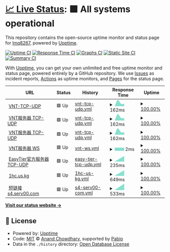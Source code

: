 # [📈 Live Status](https://lmq8267.github.io/uptime): <!--live status--> **🟩 All systems operational**

This repository contains the open-source uptime monitor and status page for [lmq8267](https://lmq8267.github.io/uptime), powered by [Upptime](https://github.com/upptime/upptime).

[![Uptime CI](https://github.com/lmq8267/uptime/workflows/Uptime%20CI/badge.svg)](https://github.com/lmq8267/uptime/actions?query=workflow%3A%22Uptime+CI%22)
[![Response Time CI](https://github.com/lmq8267/uptime/workflows/Response%20Time%20CI/badge.svg)](https://github.com/lmq8267/uptime/actions?query=workflow%3A%22Response+Time+CI%22)
[![Graphs CI](https://github.com/lmq8267/uptime/workflows/Graphs%20CI/badge.svg)](https://github.com/lmq8267/uptime/actions?query=workflow%3A%22Graphs+CI%22)
[![Static Site CI](https://github.com/lmq8267/uptime/workflows/Static%20Site%20CI/badge.svg)](https://github.com/lmq8267/uptime/actions?query=workflow%3A%22Static+Site+CI%22)
[![Summary CI](https://github.com/lmq8267/uptime/workflows/Summary%20CI/badge.svg)](https://github.com/lmq8267/uptime/actions?query=workflow%3A%22Summary+CI%22)

With [Upptime](https://upptime.js.org), you can get your own unlimited and free uptime monitor and status page, powered entirely by a GitHub repository. We use [Issues](https://github.com/lmq8267/uptime/issues) as incident reports, [Actions](https://github.com/lmq8267/uptime/actions) as uptime monitors, and [Pages](https://lmq8267.github.io/uptime) for the status page.

<!--start: status pages-->
<!-- This summary is generated by Upptime (https://github.com/upptime/upptime) -->
<!-- Do not edit this manually, your changes will be overwritten -->
<!-- prettier-ignore -->
| URL | Status | History | Response Time | Uptime |
| --- | ------ | ------- | ------------- | ------ |
| <img alt="" src="https://icons.duckduckgo.com/ip3/null.ico" height="13"> [VNT-TCP-UDP](vnt.wherewego.top) | 🟩 Up | [vnt-tcp-udp.yml](https://github.com/lmq8267/uptime/commits/HEAD/history/vnt-tcp-udp.yml) | <details><summary><img alt="Response time graph" src="./graphs/vnt-tcp-udp/response-time-week.png" height="20"> 162ms</summary><br><a href="https://lmq8267.github.io/uptime/history/vnt-tcp-udp"><img alt="Response time 162" src="https://img.shields.io/endpoint?url=https%3A%2F%2Fraw.githubusercontent.com%2Flmq8267%2Fuptime%2FHEAD%2Fapi%2Fvnt-tcp-udp%2Fresponse-time.json"></a><br><a href="https://lmq8267.github.io/uptime/history/vnt-tcp-udp"><img alt="24-hour response time 162" src="https://img.shields.io/endpoint?url=https%3A%2F%2Fraw.githubusercontent.com%2Flmq8267%2Fuptime%2FHEAD%2Fapi%2Fvnt-tcp-udp%2Fresponse-time-day.json"></a><br><a href="https://lmq8267.github.io/uptime/history/vnt-tcp-udp"><img alt="7-day response time 162" src="https://img.shields.io/endpoint?url=https%3A%2F%2Fraw.githubusercontent.com%2Flmq8267%2Fuptime%2FHEAD%2Fapi%2Fvnt-tcp-udp%2Fresponse-time-week.json"></a><br><a href="https://lmq8267.github.io/uptime/history/vnt-tcp-udp"><img alt="30-day response time 162" src="https://img.shields.io/endpoint?url=https%3A%2F%2Fraw.githubusercontent.com%2Flmq8267%2Fuptime%2FHEAD%2Fapi%2Fvnt-tcp-udp%2Fresponse-time-month.json"></a><br><a href="https://lmq8267.github.io/uptime/history/vnt-tcp-udp"><img alt="1-year response time 162" src="https://img.shields.io/endpoint?url=https%3A%2F%2Fraw.githubusercontent.com%2Flmq8267%2Fuptime%2FHEAD%2Fapi%2Fvnt-tcp-udp%2Fresponse-time-year.json"></a></details> | <details><summary><a href="https://lmq8267.github.io/uptime/history/vnt-tcp-udp">100.00%</a></summary><a href="https://lmq8267.github.io/uptime/history/vnt-tcp-udp"><img alt="All-time uptime 100.00%" src="https://img.shields.io/endpoint?url=https%3A%2F%2Fraw.githubusercontent.com%2Flmq8267%2Fuptime%2FHEAD%2Fapi%2Fvnt-tcp-udp%2Fuptime.json"></a><br><a href="https://lmq8267.github.io/uptime/history/vnt-tcp-udp"><img alt="24-hour uptime 100.00%" src="https://img.shields.io/endpoint?url=https%3A%2F%2Fraw.githubusercontent.com%2Flmq8267%2Fuptime%2FHEAD%2Fapi%2Fvnt-tcp-udp%2Fuptime-day.json"></a><br><a href="https://lmq8267.github.io/uptime/history/vnt-tcp-udp"><img alt="7-day uptime 100.00%" src="https://img.shields.io/endpoint?url=https%3A%2F%2Fraw.githubusercontent.com%2Flmq8267%2Fuptime%2FHEAD%2Fapi%2Fvnt-tcp-udp%2Fuptime-week.json"></a><br><a href="https://lmq8267.github.io/uptime/history/vnt-tcp-udp"><img alt="30-day uptime 100.00%" src="https://img.shields.io/endpoint?url=https%3A%2F%2Fraw.githubusercontent.com%2Flmq8267%2Fuptime%2FHEAD%2Fapi%2Fvnt-tcp-udp%2Fuptime-month.json"></a><br><a href="https://lmq8267.github.io/uptime/history/vnt-tcp-udp"><img alt="1-year uptime 100.00%" src="https://img.shields.io/endpoint?url=https%3A%2F%2Fraw.githubusercontent.com%2Flmq8267%2Fuptime%2FHEAD%2Fapi%2Fvnt-tcp-udp%2Fuptime-year.json"></a></details>
| <img alt="" src="https://icons.duckduckgo.com/ip3/null.ico" height="13"> [VNT服务器 TCP-UDP](s4.serv00.com) | 🟩 Up | [vnt-tcp-udp.yml](https://github.com/lmq8267/uptime/commits/HEAD/history/vnt-tcp-udp.yml) | <details><summary><img alt="Response time graph" src="./graphs/vnt-tcp-udp/response-time-week.png" height="20"> 162ms</summary><br><a href="https://lmq8267.github.io/uptime/history/vnt-tcp-udp"><img alt="Response time 162" src="https://img.shields.io/endpoint?url=https%3A%2F%2Fraw.githubusercontent.com%2Flmq8267%2Fuptime%2FHEAD%2Fapi%2Fvnt-tcp-udp%2Fresponse-time.json"></a><br><a href="https://lmq8267.github.io/uptime/history/vnt-tcp-udp"><img alt="24-hour response time 162" src="https://img.shields.io/endpoint?url=https%3A%2F%2Fraw.githubusercontent.com%2Flmq8267%2Fuptime%2FHEAD%2Fapi%2Fvnt-tcp-udp%2Fresponse-time-day.json"></a><br><a href="https://lmq8267.github.io/uptime/history/vnt-tcp-udp"><img alt="7-day response time 162" src="https://img.shields.io/endpoint?url=https%3A%2F%2Fraw.githubusercontent.com%2Flmq8267%2Fuptime%2FHEAD%2Fapi%2Fvnt-tcp-udp%2Fresponse-time-week.json"></a><br><a href="https://lmq8267.github.io/uptime/history/vnt-tcp-udp"><img alt="30-day response time 162" src="https://img.shields.io/endpoint?url=https%3A%2F%2Fraw.githubusercontent.com%2Flmq8267%2Fuptime%2FHEAD%2Fapi%2Fvnt-tcp-udp%2Fresponse-time-month.json"></a><br><a href="https://lmq8267.github.io/uptime/history/vnt-tcp-udp"><img alt="1-year response time 162" src="https://img.shields.io/endpoint?url=https%3A%2F%2Fraw.githubusercontent.com%2Flmq8267%2Fuptime%2FHEAD%2Fapi%2Fvnt-tcp-udp%2Fresponse-time-year.json"></a></details> | <details><summary><a href="https://lmq8267.github.io/uptime/history/vnt-tcp-udp">100.00%</a></summary><a href="https://lmq8267.github.io/uptime/history/vnt-tcp-udp"><img alt="All-time uptime 100.00%" src="https://img.shields.io/endpoint?url=https%3A%2F%2Fraw.githubusercontent.com%2Flmq8267%2Fuptime%2FHEAD%2Fapi%2Fvnt-tcp-udp%2Fuptime.json"></a><br><a href="https://lmq8267.github.io/uptime/history/vnt-tcp-udp"><img alt="24-hour uptime 100.00%" src="https://img.shields.io/endpoint?url=https%3A%2F%2Fraw.githubusercontent.com%2Flmq8267%2Fuptime%2FHEAD%2Fapi%2Fvnt-tcp-udp%2Fuptime-day.json"></a><br><a href="https://lmq8267.github.io/uptime/history/vnt-tcp-udp"><img alt="7-day uptime 100.00%" src="https://img.shields.io/endpoint?url=https%3A%2F%2Fraw.githubusercontent.com%2Flmq8267%2Fuptime%2FHEAD%2Fapi%2Fvnt-tcp-udp%2Fuptime-week.json"></a><br><a href="https://lmq8267.github.io/uptime/history/vnt-tcp-udp"><img alt="30-day uptime 100.00%" src="https://img.shields.io/endpoint?url=https%3A%2F%2Fraw.githubusercontent.com%2Flmq8267%2Fuptime%2FHEAD%2Fapi%2Fvnt-tcp-udp%2Fuptime-month.json"></a><br><a href="https://lmq8267.github.io/uptime/history/vnt-tcp-udp"><img alt="1-year uptime 100.00%" src="https://img.shields.io/endpoint?url=https%3A%2F%2Fraw.githubusercontent.com%2Flmq8267%2Fuptime%2FHEAD%2Fapi%2Fvnt-tcp-udp%2Fuptime-year.json"></a></details>
| <img alt="" src="https://icons.duckduckgo.com/ip3/null.ico" height="13"> [VNT服务器 TCP-UDP](s1.ct8.pl) | 🟩 Up | [vnt-tcp-udp.yml](https://github.com/lmq8267/uptime/commits/HEAD/history/vnt-tcp-udp.yml) | <details><summary><img alt="Response time graph" src="./graphs/vnt-tcp-udp/response-time-week.png" height="20"> 162ms</summary><br><a href="https://lmq8267.github.io/uptime/history/vnt-tcp-udp"><img alt="Response time 162" src="https://img.shields.io/endpoint?url=https%3A%2F%2Fraw.githubusercontent.com%2Flmq8267%2Fuptime%2FHEAD%2Fapi%2Fvnt-tcp-udp%2Fresponse-time.json"></a><br><a href="https://lmq8267.github.io/uptime/history/vnt-tcp-udp"><img alt="24-hour response time 162" src="https://img.shields.io/endpoint?url=https%3A%2F%2Fraw.githubusercontent.com%2Flmq8267%2Fuptime%2FHEAD%2Fapi%2Fvnt-tcp-udp%2Fresponse-time-day.json"></a><br><a href="https://lmq8267.github.io/uptime/history/vnt-tcp-udp"><img alt="7-day response time 162" src="https://img.shields.io/endpoint?url=https%3A%2F%2Fraw.githubusercontent.com%2Flmq8267%2Fuptime%2FHEAD%2Fapi%2Fvnt-tcp-udp%2Fresponse-time-week.json"></a><br><a href="https://lmq8267.github.io/uptime/history/vnt-tcp-udp"><img alt="30-day response time 162" src="https://img.shields.io/endpoint?url=https%3A%2F%2Fraw.githubusercontent.com%2Flmq8267%2Fuptime%2FHEAD%2Fapi%2Fvnt-tcp-udp%2Fresponse-time-month.json"></a><br><a href="https://lmq8267.github.io/uptime/history/vnt-tcp-udp"><img alt="1-year response time 162" src="https://img.shields.io/endpoint?url=https%3A%2F%2Fraw.githubusercontent.com%2Flmq8267%2Fuptime%2FHEAD%2Fapi%2Fvnt-tcp-udp%2Fresponse-time-year.json"></a></details> | <details><summary><a href="https://lmq8267.github.io/uptime/history/vnt-tcp-udp">100.00%</a></summary><a href="https://lmq8267.github.io/uptime/history/vnt-tcp-udp"><img alt="All-time uptime 100.00%" src="https://img.shields.io/endpoint?url=https%3A%2F%2Fraw.githubusercontent.com%2Flmq8267%2Fuptime%2FHEAD%2Fapi%2Fvnt-tcp-udp%2Fuptime.json"></a><br><a href="https://lmq8267.github.io/uptime/history/vnt-tcp-udp"><img alt="24-hour uptime 100.00%" src="https://img.shields.io/endpoint?url=https%3A%2F%2Fraw.githubusercontent.com%2Flmq8267%2Fuptime%2FHEAD%2Fapi%2Fvnt-tcp-udp%2Fuptime-day.json"></a><br><a href="https://lmq8267.github.io/uptime/history/vnt-tcp-udp"><img alt="7-day uptime 100.00%" src="https://img.shields.io/endpoint?url=https%3A%2F%2Fraw.githubusercontent.com%2Flmq8267%2Fuptime%2FHEAD%2Fapi%2Fvnt-tcp-udp%2Fuptime-week.json"></a><br><a href="https://lmq8267.github.io/uptime/history/vnt-tcp-udp"><img alt="30-day uptime 100.00%" src="https://img.shields.io/endpoint?url=https%3A%2F%2Fraw.githubusercontent.com%2Flmq8267%2Fuptime%2FHEAD%2Fapi%2Fvnt-tcp-udp%2Fuptime-month.json"></a><br><a href="https://lmq8267.github.io/uptime/history/vnt-tcp-udp"><img alt="1-year uptime 100.00%" src="https://img.shields.io/endpoint?url=https%3A%2F%2Fraw.githubusercontent.com%2Flmq8267%2Fuptime%2FHEAD%2Fapi%2Fvnt-tcp-udp%2Fuptime-year.json"></a></details>
| <img alt="" src="https://icons.duckduckgo.com/ip3/null.ico" height="13"> [VNT服务器 WS](vnt.us.kg) | 🟩 Up | [vnt-ws.yml](https://github.com/lmq8267/uptime/commits/HEAD/history/vnt-ws.yml) | <details><summary><img alt="Response time graph" src="./graphs/vnt-ws/response-time-week.png" height="20"> 2ms</summary><br><a href="https://lmq8267.github.io/uptime/history/vnt-ws"><img alt="Response time 2" src="https://img.shields.io/endpoint?url=https%3A%2F%2Fraw.githubusercontent.com%2Flmq8267%2Fuptime%2FHEAD%2Fapi%2Fvnt-ws%2Fresponse-time.json"></a><br><a href="https://lmq8267.github.io/uptime/history/vnt-ws"><img alt="24-hour response time 2" src="https://img.shields.io/endpoint?url=https%3A%2F%2Fraw.githubusercontent.com%2Flmq8267%2Fuptime%2FHEAD%2Fapi%2Fvnt-ws%2Fresponse-time-day.json"></a><br><a href="https://lmq8267.github.io/uptime/history/vnt-ws"><img alt="7-day response time 2" src="https://img.shields.io/endpoint?url=https%3A%2F%2Fraw.githubusercontent.com%2Flmq8267%2Fuptime%2FHEAD%2Fapi%2Fvnt-ws%2Fresponse-time-week.json"></a><br><a href="https://lmq8267.github.io/uptime/history/vnt-ws"><img alt="30-day response time 2" src="https://img.shields.io/endpoint?url=https%3A%2F%2Fraw.githubusercontent.com%2Flmq8267%2Fuptime%2FHEAD%2Fapi%2Fvnt-ws%2Fresponse-time-month.json"></a><br><a href="https://lmq8267.github.io/uptime/history/vnt-ws"><img alt="1-year response time 2" src="https://img.shields.io/endpoint?url=https%3A%2F%2Fraw.githubusercontent.com%2Flmq8267%2Fuptime%2FHEAD%2Fapi%2Fvnt-ws%2Fresponse-time-year.json"></a></details> | <details><summary><a href="https://lmq8267.github.io/uptime/history/vnt-ws">100.00%</a></summary><a href="https://lmq8267.github.io/uptime/history/vnt-ws"><img alt="All-time uptime 100.00%" src="https://img.shields.io/endpoint?url=https%3A%2F%2Fraw.githubusercontent.com%2Flmq8267%2Fuptime%2FHEAD%2Fapi%2Fvnt-ws%2Fuptime.json"></a><br><a href="https://lmq8267.github.io/uptime/history/vnt-ws"><img alt="24-hour uptime 100.00%" src="https://img.shields.io/endpoint?url=https%3A%2F%2Fraw.githubusercontent.com%2Flmq8267%2Fuptime%2FHEAD%2Fapi%2Fvnt-ws%2Fuptime-day.json"></a><br><a href="https://lmq8267.github.io/uptime/history/vnt-ws"><img alt="7-day uptime 100.00%" src="https://img.shields.io/endpoint?url=https%3A%2F%2Fraw.githubusercontent.com%2Flmq8267%2Fuptime%2FHEAD%2Fapi%2Fvnt-ws%2Fuptime-week.json"></a><br><a href="https://lmq8267.github.io/uptime/history/vnt-ws"><img alt="30-day uptime 100.00%" src="https://img.shields.io/endpoint?url=https%3A%2F%2Fraw.githubusercontent.com%2Flmq8267%2Fuptime%2FHEAD%2Fapi%2Fvnt-ws%2Fuptime-month.json"></a><br><a href="https://lmq8267.github.io/uptime/history/vnt-ws"><img alt="1-year uptime 100.00%" src="https://img.shields.io/endpoint?url=https%3A%2F%2Fraw.githubusercontent.com%2Flmq8267%2Fuptime%2FHEAD%2Fapi%2Fvnt-ws%2Fuptime-year.json"></a></details>
| <img alt="" src="https://icons.duckduckgo.com/ip3/null.ico" height="13"> [EasyTier官方服务器 TCP-UDP](public.easytier.top) | 🟩 Up | [easy-tier-tcp-udp.yml](https://github.com/lmq8267/uptime/commits/HEAD/history/easy-tier-tcp-udp.yml) | <details><summary><img alt="Response time graph" src="./graphs/easy-tier-tcp-udp/response-time-week.png" height="20"> 235ms</summary><br><a href="https://lmq8267.github.io/uptime/history/easy-tier-tcp-udp"><img alt="Response time 235" src="https://img.shields.io/endpoint?url=https%3A%2F%2Fraw.githubusercontent.com%2Flmq8267%2Fuptime%2FHEAD%2Fapi%2Feasy-tier-tcp-udp%2Fresponse-time.json"></a><br><a href="https://lmq8267.github.io/uptime/history/easy-tier-tcp-udp"><img alt="24-hour response time 235" src="https://img.shields.io/endpoint?url=https%3A%2F%2Fraw.githubusercontent.com%2Flmq8267%2Fuptime%2FHEAD%2Fapi%2Feasy-tier-tcp-udp%2Fresponse-time-day.json"></a><br><a href="https://lmq8267.github.io/uptime/history/easy-tier-tcp-udp"><img alt="7-day response time 235" src="https://img.shields.io/endpoint?url=https%3A%2F%2Fraw.githubusercontent.com%2Flmq8267%2Fuptime%2FHEAD%2Fapi%2Feasy-tier-tcp-udp%2Fresponse-time-week.json"></a><br><a href="https://lmq8267.github.io/uptime/history/easy-tier-tcp-udp"><img alt="30-day response time 235" src="https://img.shields.io/endpoint?url=https%3A%2F%2Fraw.githubusercontent.com%2Flmq8267%2Fuptime%2FHEAD%2Fapi%2Feasy-tier-tcp-udp%2Fresponse-time-month.json"></a><br><a href="https://lmq8267.github.io/uptime/history/easy-tier-tcp-udp"><img alt="1-year response time 235" src="https://img.shields.io/endpoint?url=https%3A%2F%2Fraw.githubusercontent.com%2Flmq8267%2Fuptime%2FHEAD%2Fapi%2Feasy-tier-tcp-udp%2Fresponse-time-year.json"></a></details> | <details><summary><a href="https://lmq8267.github.io/uptime/history/easy-tier-tcp-udp">100.00%</a></summary><a href="https://lmq8267.github.io/uptime/history/easy-tier-tcp-udp"><img alt="All-time uptime 100.00%" src="https://img.shields.io/endpoint?url=https%3A%2F%2Fraw.githubusercontent.com%2Flmq8267%2Fuptime%2FHEAD%2Fapi%2Feasy-tier-tcp-udp%2Fuptime.json"></a><br><a href="https://lmq8267.github.io/uptime/history/easy-tier-tcp-udp"><img alt="24-hour uptime 100.00%" src="https://img.shields.io/endpoint?url=https%3A%2F%2Fraw.githubusercontent.com%2Flmq8267%2Fuptime%2FHEAD%2Fapi%2Feasy-tier-tcp-udp%2Fuptime-day.json"></a><br><a href="https://lmq8267.github.io/uptime/history/easy-tier-tcp-udp"><img alt="7-day uptime 100.00%" src="https://img.shields.io/endpoint?url=https%3A%2F%2Fraw.githubusercontent.com%2Flmq8267%2Fuptime%2FHEAD%2Fapi%2Feasy-tier-tcp-udp%2Fuptime-week.json"></a><br><a href="https://lmq8267.github.io/uptime/history/easy-tier-tcp-udp"><img alt="30-day uptime 100.00%" src="https://img.shields.io/endpoint?url=https%3A%2F%2Fraw.githubusercontent.com%2Flmq8267%2Fuptime%2FHEAD%2Fapi%2Feasy-tier-tcp-udp%2Fuptime-month.json"></a><br><a href="https://lmq8267.github.io/uptime/history/easy-tier-tcp-udp"><img alt="1-year uptime 100.00%" src="https://img.shields.io/endpoint?url=https%3A%2F%2Fraw.githubusercontent.com%2Flmq8267%2Fuptime%2FHEAD%2Fapi%2Feasy-tier-tcp-udp%2Fuptime-year.json"></a></details>
| <img alt="" src="https://icons.duckduckgo.com/ip3/1hc.us.kg.ico" height="13"> [1hc.us.kg](http://1hc.us.kg) | 🟩 Up | [1hc-us-kg.yml](https://github.com/lmq8267/uptime/commits/HEAD/history/1hc-us-kg.yml) | <details><summary><img alt="Response time graph" src="./graphs/1hc-us-kg/response-time-week.png" height="20"> 649ms</summary><br><a href="https://lmq8267.github.io/uptime/history/1hc-us-kg"><img alt="Response time 649" src="https://img.shields.io/endpoint?url=https%3A%2F%2Fraw.githubusercontent.com%2Flmq8267%2Fuptime%2FHEAD%2Fapi%2F1hc-us-kg%2Fresponse-time.json"></a><br><a href="https://lmq8267.github.io/uptime/history/1hc-us-kg"><img alt="24-hour response time 649" src="https://img.shields.io/endpoint?url=https%3A%2F%2Fraw.githubusercontent.com%2Flmq8267%2Fuptime%2FHEAD%2Fapi%2F1hc-us-kg%2Fresponse-time-day.json"></a><br><a href="https://lmq8267.github.io/uptime/history/1hc-us-kg"><img alt="7-day response time 649" src="https://img.shields.io/endpoint?url=https%3A%2F%2Fraw.githubusercontent.com%2Flmq8267%2Fuptime%2FHEAD%2Fapi%2F1hc-us-kg%2Fresponse-time-week.json"></a><br><a href="https://lmq8267.github.io/uptime/history/1hc-us-kg"><img alt="30-day response time 649" src="https://img.shields.io/endpoint?url=https%3A%2F%2Fraw.githubusercontent.com%2Flmq8267%2Fuptime%2FHEAD%2Fapi%2F1hc-us-kg%2Fresponse-time-month.json"></a><br><a href="https://lmq8267.github.io/uptime/history/1hc-us-kg"><img alt="1-year response time 649" src="https://img.shields.io/endpoint?url=https%3A%2F%2Fraw.githubusercontent.com%2Flmq8267%2Fuptime%2FHEAD%2Fapi%2F1hc-us-kg%2Fresponse-time-year.json"></a></details> | <details><summary><a href="https://lmq8267.github.io/uptime/history/1hc-us-kg">100.00%</a></summary><a href="https://lmq8267.github.io/uptime/history/1hc-us-kg"><img alt="All-time uptime 100.00%" src="https://img.shields.io/endpoint?url=https%3A%2F%2Fraw.githubusercontent.com%2Flmq8267%2Fuptime%2FHEAD%2Fapi%2F1hc-us-kg%2Fuptime.json"></a><br><a href="https://lmq8267.github.io/uptime/history/1hc-us-kg"><img alt="24-hour uptime 100.00%" src="https://img.shields.io/endpoint?url=https%3A%2F%2Fraw.githubusercontent.com%2Flmq8267%2Fuptime%2FHEAD%2Fapi%2F1hc-us-kg%2Fuptime-day.json"></a><br><a href="https://lmq8267.github.io/uptime/history/1hc-us-kg"><img alt="7-day uptime 100.00%" src="https://img.shields.io/endpoint?url=https%3A%2F%2Fraw.githubusercontent.com%2Flmq8267%2Fuptime%2FHEAD%2Fapi%2F1hc-us-kg%2Fuptime-week.json"></a><br><a href="https://lmq8267.github.io/uptime/history/1hc-us-kg"><img alt="30-day uptime 100.00%" src="https://img.shields.io/endpoint?url=https%3A%2F%2Fraw.githubusercontent.com%2Flmq8267%2Fuptime%2FHEAD%2Fapi%2F1hc-us-kg%2Fuptime-month.json"></a><br><a href="https://lmq8267.github.io/uptime/history/1hc-us-kg"><img alt="1-year uptime 100.00%" src="https://img.shields.io/endpoint?url=https%3A%2F%2Fraw.githubusercontent.com%2Flmq8267%2Fuptime%2FHEAD%2Fapi%2F1hc-us-kg%2Fuptime-year.json"></a></details>
| <img alt="" src="https://icons.duckduckgo.com/ip3/s4.serv00.com.ico" height="13"> [短链接s4.serv00.com](http://s4.serv00.com:8828) | 🟩 Up | [s4-serv00-com.yml](https://github.com/lmq8267/uptime/commits/HEAD/history/s4-serv00-com.yml) | <details><summary><img alt="Response time graph" src="./graphs/s4-serv00-com/response-time-week.png" height="20"> 533ms</summary><br><a href="https://lmq8267.github.io/uptime/history/s4-serv00-com"><img alt="Response time 533" src="https://img.shields.io/endpoint?url=https%3A%2F%2Fraw.githubusercontent.com%2Flmq8267%2Fuptime%2FHEAD%2Fapi%2Fs4-serv00-com%2Fresponse-time.json"></a><br><a href="https://lmq8267.github.io/uptime/history/s4-serv00-com"><img alt="24-hour response time 533" src="https://img.shields.io/endpoint?url=https%3A%2F%2Fraw.githubusercontent.com%2Flmq8267%2Fuptime%2FHEAD%2Fapi%2Fs4-serv00-com%2Fresponse-time-day.json"></a><br><a href="https://lmq8267.github.io/uptime/history/s4-serv00-com"><img alt="7-day response time 533" src="https://img.shields.io/endpoint?url=https%3A%2F%2Fraw.githubusercontent.com%2Flmq8267%2Fuptime%2FHEAD%2Fapi%2Fs4-serv00-com%2Fresponse-time-week.json"></a><br><a href="https://lmq8267.github.io/uptime/history/s4-serv00-com"><img alt="30-day response time 533" src="https://img.shields.io/endpoint?url=https%3A%2F%2Fraw.githubusercontent.com%2Flmq8267%2Fuptime%2FHEAD%2Fapi%2Fs4-serv00-com%2Fresponse-time-month.json"></a><br><a href="https://lmq8267.github.io/uptime/history/s4-serv00-com"><img alt="1-year response time 533" src="https://img.shields.io/endpoint?url=https%3A%2F%2Fraw.githubusercontent.com%2Flmq8267%2Fuptime%2FHEAD%2Fapi%2Fs4-serv00-com%2Fresponse-time-year.json"></a></details> | <details><summary><a href="https://lmq8267.github.io/uptime/history/s4-serv00-com">100.00%</a></summary><a href="https://lmq8267.github.io/uptime/history/s4-serv00-com"><img alt="All-time uptime 100.00%" src="https://img.shields.io/endpoint?url=https%3A%2F%2Fraw.githubusercontent.com%2Flmq8267%2Fuptime%2FHEAD%2Fapi%2Fs4-serv00-com%2Fuptime.json"></a><br><a href="https://lmq8267.github.io/uptime/history/s4-serv00-com"><img alt="24-hour uptime 100.00%" src="https://img.shields.io/endpoint?url=https%3A%2F%2Fraw.githubusercontent.com%2Flmq8267%2Fuptime%2FHEAD%2Fapi%2Fs4-serv00-com%2Fuptime-day.json"></a><br><a href="https://lmq8267.github.io/uptime/history/s4-serv00-com"><img alt="7-day uptime 100.00%" src="https://img.shields.io/endpoint?url=https%3A%2F%2Fraw.githubusercontent.com%2Flmq8267%2Fuptime%2FHEAD%2Fapi%2Fs4-serv00-com%2Fuptime-week.json"></a><br><a href="https://lmq8267.github.io/uptime/history/s4-serv00-com"><img alt="30-day uptime 100.00%" src="https://img.shields.io/endpoint?url=https%3A%2F%2Fraw.githubusercontent.com%2Flmq8267%2Fuptime%2FHEAD%2Fapi%2Fs4-serv00-com%2Fuptime-month.json"></a><br><a href="https://lmq8267.github.io/uptime/history/s4-serv00-com"><img alt="1-year uptime 100.00%" src="https://img.shields.io/endpoint?url=https%3A%2F%2Fraw.githubusercontent.com%2Flmq8267%2Fuptime%2FHEAD%2Fapi%2Fs4-serv00-com%2Fuptime-year.json"></a></details>

<!--end: status pages-->

[**Visit our status website →**](https://lmq8267.github.io/uptime)

## 📄 License

- Powered by: [Upptime](https://github.com/upptime/upptime)
- Code: [MIT](./LICENSE) © [Anand Chowdhary](https://anandchowdhary.com), supported by [Pabio](https://pabio.com)
- Data in the `./history` directory: [Open Database License](https://opendatacommons.org/licenses/odbl/1-0/)
